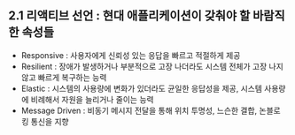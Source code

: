 ## 2.1 리액티브 선언 : 현대 애플리케이션이 갖춰야 할 바람직한 속성들

- Responsive : 사용자에게 신뢰성 있는 응답을 빠르고 적절하게 제공
- Resilient : 장애가 발생하거나 부분적으로 고장 나더라도 시스템 전체가 고장 나지 않고 빠르게 복구하는 능력
- Elastic : 시스템의 사용량에 변화가 있더라도 균일한 응답성을 제공, 시스템 사용량에 비례해서 자원을 늘리거나 줄이는 능력
- Message Driven : 비동기 메시지 전달을 통해 위치 투명성, 느슨한 결합, 논블로킹 통신을 지향